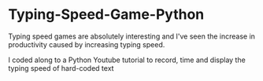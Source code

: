 # Typing-Speed-Game-Python

Typing speed games are absolutely interesting and I've seen the increase in productivity caused by increasing typing speed.

I coded along to a Python Youtube tutorial to record, time and display the typing speed of hard-coded text 

